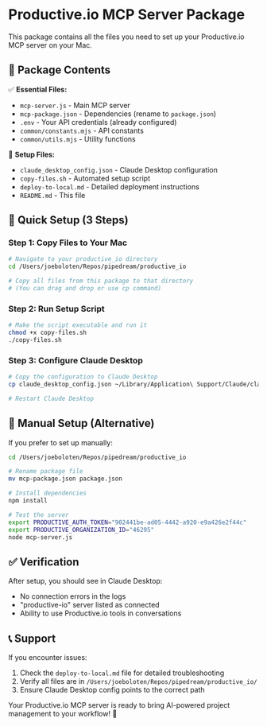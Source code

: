 # Productive.io MCP Server Package

This package contains all the files you need to set up your Productive.io MCP server on your Mac.

## 📁 **Package Contents**

✅ **Essential Files:**
- `mcp-server.js` - Main MCP server
- `mcp-package.json` - Dependencies (rename to `package.json`)
- `.env` - Your API credentials (already configured)
- `common/constants.mjs` - API constants
- `common/utils.mjs` - Utility functions

📖 **Setup Files:**
- `claude_desktop_config.json` - Claude Desktop configuration
- `copy-files.sh` - Automated setup script
- `deploy-to-local.md` - Detailed deployment instructions
- `README.md` - This file

## 🚀 **Quick Setup (3 Steps)**

### **Step 1: Copy Files to Your Mac**
```bash
# Navigate to your productive_io directory
cd /Users/joeboloten/Repos/pipedream/productive_io

# Copy all files from this package to that directory
# (You can drag and drop or use cp command)
```

### **Step 2: Run Setup Script**
```bash
# Make the script executable and run it
chmod +x copy-files.sh
./copy-files.sh
```

### **Step 3: Configure Claude Desktop**
```bash
# Copy the configuration to Claude Desktop
cp claude_desktop_config.json ~/Library/Application\ Support/Claude/claude_desktop_config.json

# Restart Claude Desktop
```

## 🔧 **Manual Setup (Alternative)**

If you prefer to set up manually:

```bash
cd /Users/joeboloten/Repos/pipedream/productive_io

# Rename package file
mv mcp-package.json package.json

# Install dependencies
npm install

# Test the server
export PRODUCTIVE_AUTH_TOKEN="902441be-ad05-4442-a920-e9a426e2f44c"
export PRODUCTIVE_ORGANIZATION_ID="46295"
node mcp-server.js
```

## ✅ **Verification**

After setup, you should see in Claude Desktop:
- No connection errors in the logs
- "productive-io" server listed as connected
- Ability to use Productive.io tools in conversations

## 📞 **Support**

If you encounter issues:
1. Check the `deploy-to-local.md` file for detailed troubleshooting
2. Verify all files are in `/Users/joeboloten/Repos/pipedream/productive_io/`
3. Ensure Claude Desktop config points to the correct path

Your Productive.io MCP server is ready to bring AI-powered project management to your workflow! 🎉